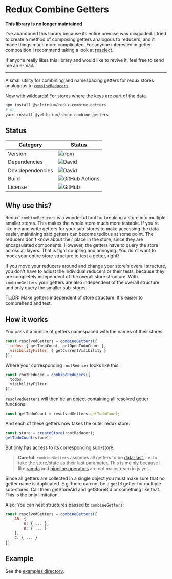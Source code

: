 # Redux Combine Getters

**This library is no longer maintained**

I've abandoned this library because its entire premise was misguided. I tried to create a method of composing getters analogous to reducers, and it made things much more complicated. For anyone interested in getter composition I recommend taking a look at [reselect](https://github.com/reduxjs/reselect).

If anyone really likes this library and would like to revive it, feel free to send me an e-mail.

---

A small utility for combining and namespacing getters for redux stores analogous to [`combineReducers`](https://redux.js.org/api/combinereducers).

Now with [wildcards](./examples/wildcards)! For stores where the keys are part of the data.

```sh
npm install @yeldirium/redux-combine-getters
# or
yarn install @yeldirium/redux-combine-getters
```

## Status

| Category         | Status                                                                                                                                  |
| ---------------- | --------------------------------------------------------------------------------------------------------------------------------------- |
| Version          | [![npm](https://img.shields.io/npm/v/@yeldirium/redux-combine-getters)](https://www.npmjs.com/package/@yeldirium/redux-combine-getters) |
| Dependencies     | ![David](https://img.shields.io/david/yeldirium/redux-combine-getters)                                                                  |
| Dev dependencies | ![David](https://img.shields.io/david/dev/yeldirium/redux-combine-getters)                                                              |
| Build            | ![GitHub Actions](https://github.com/yeldiRium/redux-combine-getters/workflows/Release/badge.svg?branch=master)                         |
| License          | ![GitHub](https://img.shields.io/github/license/yeldiRium/redux-combine-getters)                                                        |

## Why use this?

Redux' `combineReducers` is a wonderful tool for breaking a store into multiple
smaller stores. This makes the whole store much more testable. If you're like me
and write getters for your sub-stores to make accessing the data easier,
maintining said getters can become tedious at some point. The reducers don't
know about their place in the store, since they are encapsulated components.
However, the getters have to query the store across all layers. That is tight
coupling and annoying. You don't want to mock your entire store structure to
test a getter, right?

If you move your reducers around and change your store's overall structure, you
don't have to adjust the individual reducers or their tests, because they are
completely independent of the overall store structure. With `combineGetters`
your getters are also independent of the overall structure and only query the
smaller sub-stores.

TL;DR: Make getters independent of store structure. It's easier to comprehend
and test.

## How it works

You pass it a bundle of getters namespaced with the names of their stores:

```js
const resolvedGetters = combineGetters({
  todos: { getTodoCount, getOpenTodoCount },
  visibilityFilter: { getCurrentVisibility }
});
```

Where your corresponding `rootReducer` looks like this:

```js
const rootReducer = combineReducers({
  todos,
  visibilityFilter
});
```

`resolvedGetters` will then be an object containing all resolved getter functions:

```js
const getTodoCount = resolvedGetters.getTodoCount;
```

And each of these getters now takes the outer redux store:

```js
const store = createStore(rootReducer);
getTodoCount(store);
```

But only has access to its corresponding sub-store.

> **Careful**: `combineGetters` assumes all getters to be [data-last](https://www.javierchavarri.com/data-first-and-data-last-a-comparison/), i.e. to take the store/state as their last parameter. This is mainly because I like [ramda](https://github.com/ramda/ramda) and [pipeline operators](https://github.com/tc39/proposal-pipeline-operator) are not mainstream in js yet.

Since all getters are collected in a single object you must make sure that no
getter name is duplicated. E.g. there can not be a `getId` getter for multiple
sub-stores. Call them getStoreAId and getStoreBId or something like that. This
is the only limitation.

Also: You can nest structures passed to `combineGetters`:

```js
const resolvedGetters = combineGetters({
    AB: {
        A: { ... },
        B: { ... }
    },
    C: { ... }
})
```

## Example

See the [examples directory](./examples).
